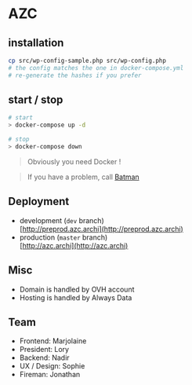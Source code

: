 # AZC

## installation

```bash
cp src/wp-config-sample.php src/wp-config.php
# the config matches the one in docker-compose.yml
# re-generate the hashes if you prefer
```

## start / stop

```bash
# start
> docker-compose up -d

# stop
> docker-compose down
```

> Obviously you need Docker !

> If you have a problem, call [Batman](mailto:jonathan@happy-dev.fr)

## Deployment

- development (`dev` branch)  
  [http://preprod.azc.archi](http://preprod.azc.archi)
- production (`master` branch)  
  [http://azc.archi](http://azc.archi)

## Misc

- Domain is handled by OVH account
- Hosting is handled by Always Data

## Team

- Frontend: Marjolaine
- President: Lory
- Backend: Nadir
- UX / Design: Sophie
- Fireman: Jonathan

